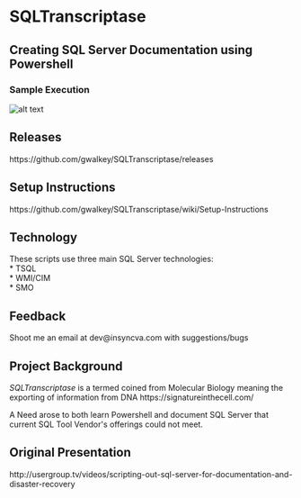 # SQLTranscriptase 
<h2>Creating SQL Server Documentation using Powershell</h2>

<h3>Sample Execution</h3>

![alt text](https://raw.githubusercontent.com/gwalkey/SQLTranscriptase/master/SQLT.gif)

<h2>Releases</h2>
https://github.com/gwalkey/SQLTranscriptase/releases

<h2>Setup Instructions</h2>
https://github.com/gwalkey/SQLTranscriptase/wiki/Setup-Instructions

<h2>Technology</h2>
These scripts use three main SQL Server technologies:<br>
* TSQL<br>
* WMI/CIM<br>
* SMO<br>

<h2>Feedback</h2>
Shoot me an email at dev@insyncva.com with suggestions/bugs

<h2>Project Background</h2>
<em>SQLTranscriptase</em> is a termed coined from Molecular Biology meaning the exporting of information from DNA
https://signatureinthecell.com/

A Need arose to both learn Powershell and document SQL Server that current SQL Tool Vendor's offerings could not meet.

<h2>Original Presentation</h2>
http://usergroup.tv/videos/scripting-out-sql-server-for-documentation-and-disaster-recovery





